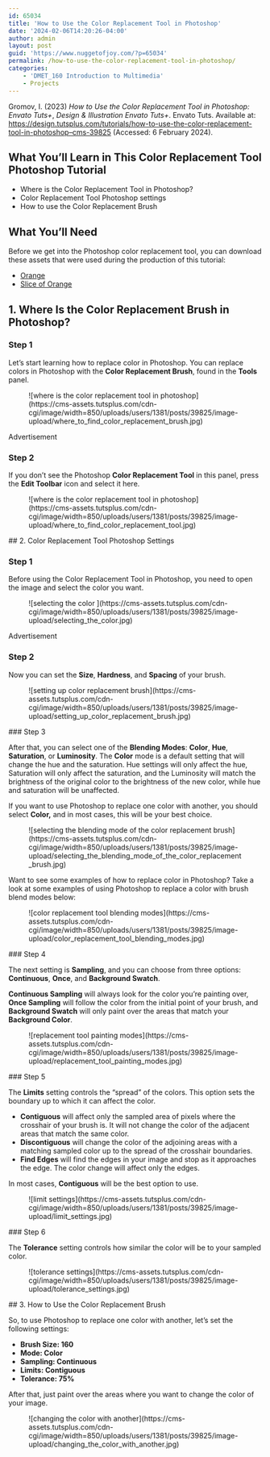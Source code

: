 ```yaml
---
id: 65034
title: 'How to Use the Color Replacement Tool in Photoshop'
date: '2024-02-06T14:20:26-04:00'
author: admin
layout: post
guid: 'https://www.nuggetofjoy.com/?p=65034'
permalink: /how-to-use-the-color-replacement-tool-in-photoshop/
categories:
    - 'DMET_160 Introduction to Multimedia'
    - Projects
---
```


Gromov, I. (2023) *How to Use the Color Replacement Tool in Photoshop: Envato Tuts+*, *Design &amp; Illustration Envato Tuts+*. Envato Tuts. Available at: https://design.tutsplus.com/tutorials/how-to-use-the-color-replacement-tool-in-photoshop–cms-39825 (Accessed: 6 February 2024).

## What You’ll Learn in This Color Replacement Tool Photoshop Tutorial

- Where is the Color Replacement Tool in Photoshop?
- Color Replacement Tool Photoshop settings
- How to use the Color Replacement Brush

## What You’ll Need

Before we get into the Photoshop color replacement tool, you can download these assets that were used during the production of this tutorial:

- [Orange](https://www.dropbox.com/scl/fi/t4q0b0gn7uipu8yo570qj/oranges.jpg?rlkey=w1ygkwqxi488naxx9qzrehngw&dl=1)
- [Slice of Orange](https://www.dropbox.com/scl/fi/lx7rof8d0kt2qj6hxkrgv/orange_slice.jpg?rlkey=z02hgv5rdh3fgfypzn4kcmke6&dl=1)

## 1. Where Is the Color Replacement Brush in Photoshop?

### Step 1

Let’s start learning how to replace color in Photoshop. You can replace colors in Photoshop with the **Color Replacement Brush**, found in the **Tools** panel.

<div class="wp-block-image"><figure class="aligncenter">![where is the color replacement tool in photoshop](https://cms-assets.tutsplus.com/cdn-cgi/image/width=850/uploads/users/1381/posts/39825/image-upload/where_to_find_color_replacement_brush.jpg)</figure></div>Advertisement

### Step 2

If you don’t see the Photoshop **Color Replacement Tool** in this panel, press the **Edit Toolbar** icon and select it here.

<div class="wp-block-image"><figure class="aligncenter">![where is the color replacement tool in photoshop](https://cms-assets.tutsplus.com/cdn-cgi/image/width=850/uploads/users/1381/posts/39825/image-upload/where_to_find_color_replacement_tool.jpg)</figure></div>## 2. Color Replacement Tool Photoshop Settings

### Step 1

Before using the Color Replacement Tool in Photoshop, you need to open the image and select the color you want.

<div class="wp-block-image"><figure class="aligncenter">![selecting the color ](https://cms-assets.tutsplus.com/cdn-cgi/image/width=850/uploads/users/1381/posts/39825/image-upload/selecting_the_color.jpg)</figure></div>Advertisement

### Step 2

Now you can set the **Size**, **Hardness**, and **Spacing** of your brush.

<div class="wp-block-image"><figure class="aligncenter">![setting up color replacement brush](https://cms-assets.tutsplus.com/cdn-cgi/image/width=850/uploads/users/1381/posts/39825/image-upload/setting_up_color_replacement_brush.jpg)</figure></div>### Step 3

After that, you can select one of the **Blending Modes**: **Color**, **Hue**, **Saturation**, or **Luminosity**. The **Color** mode is a default setting that will change the hue and the saturation. Hue settings will only affect the hue, Saturation will only affect the saturation, and the Luminosity will match the brightness of the original color to the brightness of the new color, while hue and saturation will be unaffected.

If you want to use Photoshop to replace one color with another, you should select **Color,** and in most cases, this will be your best choice.

<div class="wp-block-image"><figure class="aligncenter">![selecting the blending mode of the color replacement brush](https://cms-assets.tutsplus.com/cdn-cgi/image/width=850/uploads/users/1381/posts/39825/image-upload/selecting_the_blending_mode_of_the_color_replacement_brush.jpg)</figure></div>Want to see some examples of how to replace color in Photoshop? Take a look at some examples of using Photoshop to replace a color with brush blend modes below:

<div class="wp-block-image"><figure class="aligncenter">![color replacement tool blending modes](https://cms-assets.tutsplus.com/cdn-cgi/image/width=850/uploads/users/1381/posts/39825/image-upload/color_replacement_tool_blending_modes.jpg)</figure></div>### Step 4

The next setting is **Sampling**, and you can choose from three options: **Continuous**, **Once**, and **Background Swatch**.

**Continuous Sampling** will always look for the color you’re painting over, **Once Sampling** will follow the color from the initial point of your brush, and **Background Swatch** will only paint over the areas that match your **Background Color**.

<div class="wp-block-image"><figure class="aligncenter">![replacement tool painting modes](https://cms-assets.tutsplus.com/cdn-cgi/image/width=850/uploads/users/1381/posts/39825/image-upload/replacement_tool_painting_modes.jpg)</figure></div>### Step 5

The **Limits** setting controls the “spread” of the colors. This option sets the boundary up to which it can affect the color.

- **Contiguous** will affect only the sampled area of pixels where the crosshair of your brush is. It will not change the color of the adjacent areas that match the same color.
- **Discontiguous** will change the color of the adjoining areas with a matching sampled color up to the spread of the crosshair boundaries.
- **Find Edges** will find the edges in your image and stop as it approaches the edge. The color change will affect only the edges.

In most cases, **Contiguous** will be the best option to use.

<div class="wp-block-image"><figure class="aligncenter">![limit settings](https://cms-assets.tutsplus.com/cdn-cgi/image/width=850/uploads/users/1381/posts/39825/image-upload/limit_settings.jpg)</figure></div>### Step 6

The **Tolerance** setting controls how similar the color will be to your sampled color.

<div class="wp-block-image"><figure class="aligncenter">![tolerance settings](https://cms-assets.tutsplus.com/cdn-cgi/image/width=850/uploads/users/1381/posts/39825/image-upload/tolerance_settings.jpg)</figure></div>## 3. How to Use the Color Replacement Brush

So, to use Photoshop to replace one color with another, let’s set the following settings:

- **Brush Size: 160**
- **Mode: Color**
- **Sampling: Continuous**
- **Limits: Contiguous**
- **Tolerance: 75%**

After that, just paint over the areas where you want to change the color of your image.

<div class="wp-block-image"><figure class="aligncenter">![changing the color with another](https://cms-assets.tutsplus.com/cdn-cgi/image/width=850/uploads/users/1381/posts/39825/image-upload/changing_the_color_with_another.jpg)</figure></div>